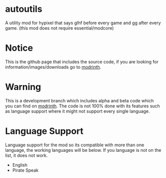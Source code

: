 # autoutils
A utility mod for hypixel that says glhf before every game and gg after every game. (this mod does not require essential/modcore)

# Notice
This is the github page that includes the source code, if you are looking for information/images/downloads go to [modrinth](https://modrinth.com/mod/autoutils).

# Warning
This is a development branch which includes alpha and beta code which you can find on [modrinth](https://modrinth.com/mod/autoutils). The code is not 100% done with its features such as language support where it might not support every single language.

# Language Support
Language support for the mod so its compatible with more than one language, the working languages will be below. If you language is not on the list, it does not work.
+ English
+ Pirate Speak
